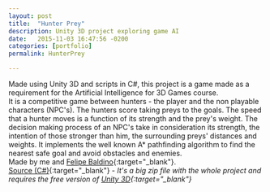 ```yaml
---
layout: post
title:  "Hunter Prey"
description: Unity 3D project exploring game AI
date:   2015-11-03 16:47:56 -0200
categories: [portfolio]
permalink: HunterPrey

---
```

Made using <span class="skill">Unity 3D</span> and scripts in <span class="skill">C#</span>, this project is a game made as a requirement for the Artificial Intelligence for 3D Games course.  
It is a competitive game between hunters - the player and the non playable characters (NPC's). The hunters score taking preys to the goals. The speed that a hunter moves is a function of its strength and the prey's weight. The decision making process of an NPC's take in consideration its strength, the intention of those stronger than him, the surrounding preys' distances and weights. It implements the well known A* pathfinding algorithm to find the nearest safe goal and avoid obstacles and enemies.  
Made by me and [Felipe Baldino](https://www.linkedin.com/in/fbaldino){:target="_blank"}.  
[Source (C#)](https://www.dropbox.com/sh/4d9ut2zm9p85wen/MKsFRnM-zt){:target="_blank"} - <i>It's a big zip file with the whole project and requires the free version of [Unity 3D](https://unity3d.com/unity/download){:target="_blank"}</i>

